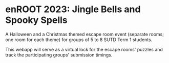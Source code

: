 # enROOT 2023: Jingle Bells and Spooky Spells

A Halloween and a Christmas themed escape room event (separate rooms; one room for each theme) for groups of 5 to 8 SUTD Term 1 students.

This webapp will serve as a virtual lock for the escape rooms' puzzles and track the participating groups' submission timings.